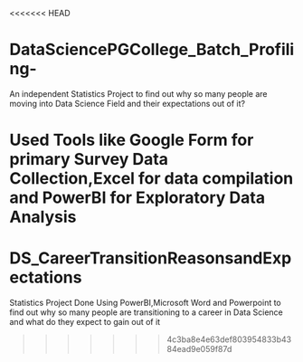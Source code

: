 <<<<<<< HEAD
# DataSciencePGCollege_Batch_Profiling-

An independent Statistics Project to find out why so many people are moving into Data Science Field and their expectations out of it?

Used Tools like Google Form for primary Survey Data Collection,Excel for data compilation and PowerBI for Exploratory Data Analysis
=======
# DS_CareerTransitionReasonsandExpectations
Statistics Project Done Using PowerBI,Microsoft Word and Powerpoint to find out why so many people are transitioning to a career in Data Science and what do they expect to gain out of it
>>>>>>> 4c3ba8e4e63def803954833b4384ead9e059f87d
